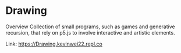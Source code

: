 # Drawing

Overview
Collection of small programs, such as games and generative recursion, that rely on p5.js to involve interactive and artistic elements. 

Link: https://Drawing.kevinwei22.repl.co
